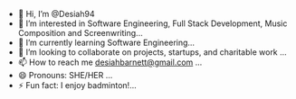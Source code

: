 - 👋 Hi, I’m @Desiah94
- 👀 I’m interested in Software Engineering, Full Stack Development, Music Composition  and Screenwriting...
- 🌱 I’m currently learning Software Engineering...
- 💞️ I’m looking to collaborate on projects, startups, and charitable work ...
- 📫 How to reach me desiahbarnett@gmail.com ...
- 😄 Pronouns: SHE/HER ...
- ⚡ Fun fact: I enjoy badminton!...

<!---
Desiah94/Desiah94 is a ✨ special ✨ repository because its `README.md` (this file) appears on your GitHub profile.
You can click the Preview link to take a look at your changes.
--->
